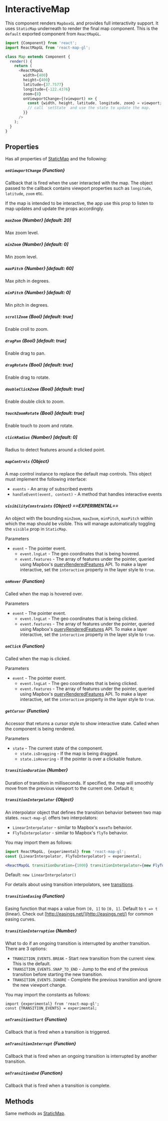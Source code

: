 # InteractiveMap

This component renders `MapboxGL` and provides full interactivity support.
It uses `StaticMap` underneath to render the final map component.
This is the `default` exported component from `ReactMapGL`.

```js
import {Component} from 'react';
import ReactMapGL from 'react-map-gl';

class Map extends Component {
  render() {
    return (
      <ReactMapGL
        width={400}
        height={400}
        latitude={37.7577}
        longitude={-122.4376}
        zoom={8}
        onViewportChange={(viewport) => {
          const {width, height, latitude, longitude, zoom} = viewport;
          // call `setState` and use the state to update the map.
        }}
      />
    );
  }
}
```

## Properties

Has all properties of [StaticMap](/docs/components/static-map.md) and the following:

##### `onViewportChange` {Function}
Callback that is fired when the user interacted with the map.
The object passed to the callback contains viewport properties such as
`longitude`, `latitude`, `zoom` etc.

If the map is intended to be interactive, the app use this prop to listen to
map updates and update the props accordingly.

##### `maxZoom` {Number} [default: 20]
Max zoom level.

##### `minZoom` {Number} [default: 0]
Min zoom level.

##### `maxPitch` {Number} [default: 60]
Max pitch in degrees.

##### `minPitch` {Number} [default: 0]
Min pitch in degrees.

##### `scrollZoom` {Bool} [default: true]
Enable croll to zoom.

##### `dragPan` {Bool} [default: true]
Enable drag to pan.

##### `dragRotate` {Bool} [default: true]
Enable drag to rotate.

##### `doubleClickZoom` {Bool} [default: true]
Enable double click to zoom.

##### `touchZoomRotate` {Bool} [default: true]
Enable touch to zoom and rotate.

##### `clickRadius` {Number} [default: 0]
Radius to detect features around a clicked point.

##### `mapControls` {Object}
A map control instance to replace the default map controls.
This object must implement the following interface:

- `events` - An array of subscribed events
- `handleEvent(event, context)` - A method that handles interactive events

##### `visibilityConstraints` {Object} ==EXPERIMENTAL==
An object with the bounding `minZoom`, `maxZoom`, `minPitch`, `maxPitch` within
which the map should be visible. This will manage automatically toggling the
`visible` prop in `StaticMap`.

Parameters
- `event` - The pointer event.
  + `event.lngLat` - The geo coordinates that is being hovered.
  + `event.features` - The array of features under the pointer, queried using Mapbox's
    [queryRenderedFeatures](https://www.mapbox.com/mapbox-gl-js/api/#Map#queryRenderedFeatures) API.
    To make a layer interactive, set the `interactive` property in the layer style to `true`.

##### `onHover` {Function}
Called when the map is hovered over.

Parameters
- `event` - The pointer event.
  + `event.lngLat` - The geo coordinates that is being clicked.
  + `event.features` - The array of features under the pointer, queried using Mapbox's
    [queryRenderedFeatures](https://www.mapbox.com/mapbox-gl-js/api/#Map#queryRenderedFeatures) API.
    To make a layer interactive, set the `interactive` property in the layer style to `true`.

##### `onClick` {Function}
Called when the map is clicked.

Parameters
- `event` - The pointer event.
  + `event.lngLat` - The geo coordinates that is being clicked.
  + `event.features` - The array of features under the pointer, queried using Mapbox's
    [queryRenderedFeatures](https://www.mapbox.com/mapbox-gl-js/api/#Map#queryRenderedFeatures) API.
    To make a layer interactive, set the `interactive` property in the layer style to `true`.

##### `getCursor` {Function}
Accessor that returns a cursor style to show interactive state. Called when the component is being rendered.

Parameters
- `state` - The current state of the component.
  + `state.isDragging` - If the map is being dragged.
  + `state.isHovering` - If the pointer is over a clickable feature.

##### `transitionDuration` {Number}
Duration of transition in milliseconds. If specified, the map will smoothly move from the previous viewport to the current one. Default `0`;

##### `transitionInterpolator` {Object}
An interpolator object that defines the transition behavior between two map states. `react-map-gl` offers two interpolators:
- `LinearInterpolator` - similar to Mapbox's `easeTo` behavior.
- `FlyToInterpolator` - similar to Mapbox's `flyTo` behavior.

You may import them as follows:
```jsx
import ReactMapGL, {experimental} from 'react-map-gl';
const {LinearInterpolator, FlyToInterpolator} = experimental;

<ReactMapGL transitionDuration={1000} transitionInterpolator={new FlyToInterpolator()}>
```

Default: `new LinearInterpolator()`

For details about using transition interpolators, see [transitions](/docs/user-guide/transitions.md).

##### `transitionEasing` {Function}
Easing function that maps a value from `[0, 1]` to `[0, 1]`. Default to `t => t` (linear). Check out [http://easings.net/](http://easings.net/) for common easing curves.

##### `transitionInterruption` {Number}
What to do if an ongoing transition is interrupted by another transition. There are 3 options:
- `TRANSITION_EVENTS.BREAK` - Start new transition from the current view. This is the default.
- `TRANSITION_EVENTS.SNAP_TO_END` - Jump to the end of the previous transition before starting the new transition.
- `TRANSITION_EVENTS.IGNORE` - Complete the previous transition and ignore the new viewport change.

You may import the constants as follows:
```
import {experimental} from 'react-map-gl';
const {TRANSITION_EVENTS} = experimental;
```

##### `onTransitionStart` {Function}

Callback that is fired when a transition is triggered.

##### `onTransitionInterrupt` {Function}
Callback that is fired when an ongoing transition is interrupted by another transition.

##### `onTransitionEnd` {Function}

Callback that is fired when a transition is complete.

## Methods

Same methods as [StaticMap](/docs/components/static-map.md).
